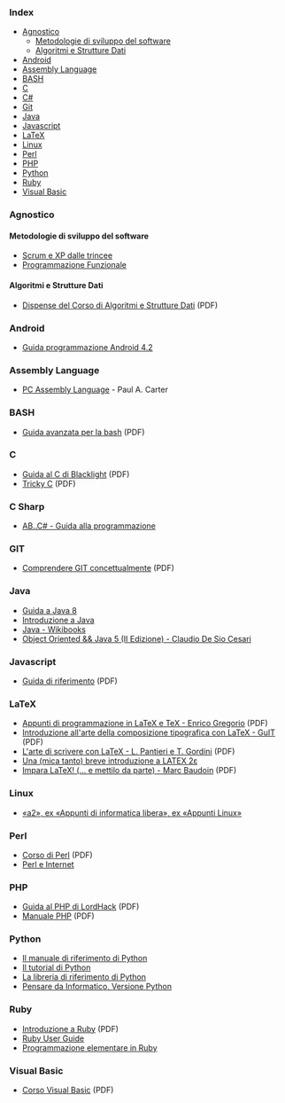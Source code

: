 ### Index

* [Agnostico](#agnostico)
  * [Metodologie di sviluppo del software](#metodologie-di-sviluppo-del-software)
  * [Algoritmi e Strutture Dati](#algoritmi-e-strutture-dati)
* [Android](#android)
* [Assembly Language](#assembly-language)
* [BASH](#bash)
* [C](#c)
* [C#](#c-sharp)
* [Git](#git)
* [Java](#java)
* [Javascript](#javascript)
* [LaTeX](#latex)
* [Linux](#linux)
* [Perl](#perl)
* [PHP](#php)
* [Python](#python)
* [Ruby](#ruby)
* [Visual Basic](#visual-basic)


### Agnostico

#### Metodologie di sviluppo del software

* [Scrum e XP dalle trincee](http://www.open-ware.org/ita/news/kniberg1.htm)
* [Programmazione Funzionale](http://minimalprocedure.pragmas.org/writings/programmazione_funzionale/programmazione_funzionale.html)


#### Algoritmi e Strutture Dati

* [Dispense del Corso di Algoritmi e Strutture Dati](http://www.dmi.unict.it/nicosia/lectures/programmazione-scientifica/algo.pdf) (PDF)


### Android

* [Guida programmazione Android 4.2](http://www.sprik.it/download/guida-programmazione-android-4-2/)


### Assembly Language

* [PC Assembly Language](http://drpaulcarter.com/pcasm/) - Paul A. Carter


### BASH

* [Guida avanzata per la bash](http://www.dmi.unict.it/diraimondo/web/wp-content/uploads/classes/so/mirror-stuff/abs-guide.pdf) (PDF)


### C

* [Guida al C di Blacklight](http://blacklight.gotdns.org/guidac.pdf) (PDF)
* [Tricky C](http://www.ba.infn.it/~pierro/ebook/trickyc.pdf) (PDF)


### C Sharp

* [AB..C# - Guida alla programmazione](http://www.youblisher.com/p/21542-ABC-Guida-alla-programmazione/)


### GIT

* [Comprendere GIT concettualmente](http://www.linuxtrent.it/sites/default/files/Comprendere%20Git%20concettualmente%20-%20Marco%20Ciampa%20-%20r1.pdf) (PDF)


### Java

* [Guida a Java 8](http://twiki.di.uniroma1.it/pub/Metod_prog/RS_INFO/lezioni.html)
* [Introduzione a Java](http://www.ateneonline.it/hyperbook/j_book/java2.htm)
* [Java - Wikibooks](https://it.wikibooks.org/wiki/Java)
* [Object Oriented && Java 5 (II Edizione) - Claudio De Sio Cesari](http://www.claudiodesio.com/download/oo_&&_java_5.zip)


### Javascript

* [Guida di riferimento](http://www.econ.uniurb.it/laerte/Reti_Internet_1/materiale/JavaScript.pdf) (PDF)


### LaTeX

* [Appunti di programmazione in LaTeX e TeX - Enrico Gregorio](http://profs.sci.univr.it/~gregorio/introtex.pdf) (PDF)
* [Introduzione all'arte della composizione tipografica con LaTeX - GuIT](http://www.guitex.org/home/images/doc/guidaguit-b5.pdf) (PDF)
* [L'arte di scrivere con LaTeX - L. Pantieri e T. Gordini](http://www.lorenzopantieri.net/LaTeX_files/ArteLaTeX.pdf) (PDF)
* [Una (mica tanto) breve introduzione a LATEX 2ε](http://www.ctan.org/tex-archive/info/lshort/italian)
* [Impara LaTeX! (... e mettilo da parte) - Marc Baudoin](https://users.dimi.uniud.it/~gianluca.gorni/TeX/itTeXdoc/impara_latex.pdf) (PDF)


### Linux

* [«a2», ex «Appunti di informatica libera», ex «Appunti Linux»](http://archive.org/download/AppuntiDiInformaticaLibera/)


### Perl

* [Corso di Perl](http://www.perl.it/documenti/articoli/mb_corso_perl/mb_corso_perl.pdf) (PDF)
* [Perl e Internet](http://www.ateneonline.it/hyperbook/p_book/perl2.htm)


### PHP

* [Guida al PHP di LordHack](http://www.lordhack.altervista.org/brdp.pdf) (PDF)
* [Manuale PHP](http://francescomuscolo.altervista.org/manuale_PHP.pdf) (PDF)


### Python

* [Il manuale di riferimento di Python](http://docs.python.it/html/ref/)
* [Il tutorial di Python](http://docs.python.it/html/tut/)
* [La libreria di riferimento di Python](http://docs.python.it/html/lib/)
* [Pensare da Informatico, Versione Python](http://www.python.it/doc/Howtothink/Howtothink-html-it/index.htm)


### Ruby

* [Introduzione a Ruby](http://tesi.cab.unipd.it/22937/1/Tesina_-_Introduzione_a_Ruby.pdf) (PDF)
* [Ruby User Guide](http://ruby-it.org/rug_it.zip)
* [Programmazione elementare in Ruby](http://minimalprocedure.pragmas.org/writings/programmazione_elementare_ruby/corso_elementare_ruby.html)


### Visual Basic

* [Corso Visual Basic](http://www.webalice.it/kindofapple/corsovb.pdf) (PDF)
